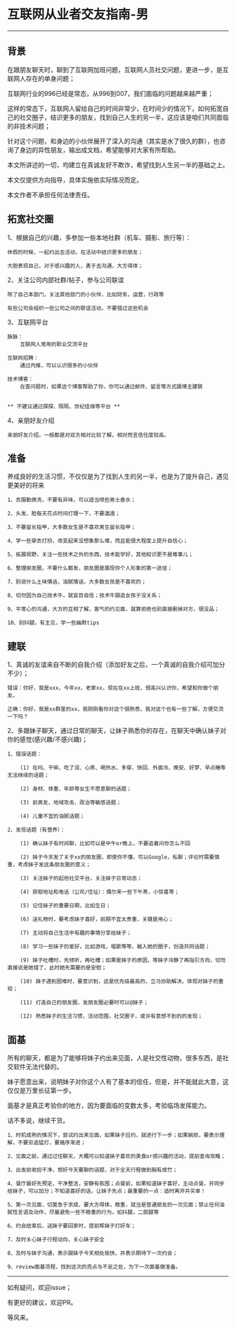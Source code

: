 # 互联网从业者交友指南-男

---

## 背景

在跟朋友聊天时，聊到了互联网加班问题，互联网人员社交问题，更进一步，是互联网人存在的单身问题；

互联网行业的996已经是常态，从996到007，我们面临的问题越来越严重；

这样的常态下，互联网人留给自己的时间非常少，在时间少的情况下，如何拓宽自己的社交圈子，结识更多的朋友，找到自己人生的另一半，这应该是咱们共同面临的非技术问题；

针对这个问题，和身边的小伙伴展开了深入的沟通（其实是水了很久的群），也咨询了身边的异性朋友，输出成文档，希望能够对大家有所帮助。

本文所讲述的一切，均建立在真诚友好不欺诈，希望找到人生另一半的基础之上。

本文仅提供方向指导，具体实施依实际情况而定。

本文作者不承担任何法律责任。


## 拓宽社交圈

1、根据自己的兴趣，多参加一些本地社群（机车、摄影、旅行等）：
	
	休假的时候，一起约出去活动，在活动中结识更多的朋友；
	
	大胆表现自己，对于感兴趣的人，勇于去沟通，大方得体；

2、关注公司内部社群/帖子，参与公司联谊
	
	除了自己本部门，关注其他部门的小伙伴，比如财务，运营，行政等
	
	有些公司会组织一些公司之间的联谊活动，不要错过这些机会

3、互联网平台
	
	脉脉：
		互联网人常用的职业交流平台
	
	互联网招聘：
		通过内推，可以认识很多的小伙伴
	
	技术博客：
		在查问题时，如果这个博客帮助了你，你可以通过邮件、留言等方式跟博主建联

	
	** 不建议通过探探、陌陌、世纪佳缘等平台 **


4、亲朋好友介绍

	亲朋好友介绍，一般都是对双方相对比较了解，相对而言信任度较高。




## 准备

养成良好的生活习惯，不仅仅是为了找到人生的另一半，也是为了提升自己，遇见更美好的将来

	
	1、衣服勤换洗，不要有异味，可以适当喷些男士香水；
	
	2、头发、脸每天花点时间打理一下，不要邋遢；
	
	3、不要留长指甲，大多数女生是不喜欢男生留长指甲；
	
	4、学一些穿衣打扮，改变起来没想象那么难，而且能很大程度上提升自信心；
	
	5、拓展视野，关注一些技术之外的东西，技术能学好，其他知识更不是难事儿；
	
	6、整理朋友圈，不要什么都发，朋友圈是展现你个人形象的第一途径；
	
	7、别说什么土味情话，油腻情话，大多数女孩是不喜欢的；
	
	8、切勿因为自己技术牛，就盲目自信；技术牛跟追女孩子没关系；
	
	9、平常心的沟通，大方的互相了解，客气的约见面，就算拒绝也别直接删掉对方，很没品；

	10、别抖腿，有主见，学一些幽默tips


## 建联

1、真诚的友谊来自不断的自我介绍（添加好友之后，一个真诚的自我介绍可加分不少）；
	
	错误：你好，我是xxx，今年xx，老家xx，现在在xx上班，很高兴认识你，希望和你做个朋友。
	
	正确：你好，我是xx群里的xx，我刚刚看你对这个很熟悉，我对这个也有一些了解，方便交流一下吗？


2、多跟妹子聊天，通过日常的聊天，让妹子熟悉你的存在，在聊天中确认妹子对你的感觉(感兴趣/不感兴趣)；

	1、错误话题：
		
		(1) 在吗、干嘛、吃了没、心疼、喝热水、多穿、快回、外面冷、晚安、好梦、早点睡等无法继续的话题；
		
		(2) 身材、体重、年龄等女生不愿意聊的话题；
		
		(3) 前男友、地域攻击、政治等敏感话题；
		
		(4) 儿童不宜的油腻话题；
	
	2、发现话题（有营养）：
	
	 	(1) 确认妹子有时间聊，比如可以是中午or晚上，不要追着问你怎么不回
	 	
	 	(2) 妹子今天发了关于xx的朋友圈，即使你不懂，可以Google，私聊；评论时需要慎重，考虑妹子发这条朋友圈的意义；
		
		(3) 关注妹子的起他社交平台，关注妹子日常动态；
		
		(4) 获取地址和电话（公司/住址）：偶尔来一些下午茶，小惊喜等；
		
		(5) 记住妹子的重要日期，比如生日；
		
		(6) 送礼物时，要考虑妹子喜好，前期不宜太贵重，关键是用心；
		
		(7) 主动将自己生活中有趣的事情分享给妹子；
		
		(8) 学习一些妹子的爱好，比如游戏，唱歌等等，融入她的圈子，创造共同话题；
		
		(9) 妹子吐槽时，先倾听，再吐槽；如果是妹子的原因，等妹子冷静了再指引方向，切勿直接说是她错了，此时她先需要的是安慰；
		
		(10) 妹子遇到困难时，要意识到，这是优先级最高的，立马协助解决，体现对妹子的重视；
		
		(11) 打造自己的朋友圈，发朋友圈必要时可以@妹子；
		
		(12) 熟悉妹子的生活习惯，活动范围，社交圈子，或许有意想不到的的发现；


## 面基

所有的聊天，都是为了能够将妹子约出来见面，人是社交性动物，很多东西，是社交软件无法代替的。

妹子愿意出来，说明妹子对你这个人有了基本的信任，但是，并不能就此大意，这仅仅是万里长征第一步。

面基才是真正考验你的地方，因为要面临的变数太多，考验临场发挥能力。

话不多说，继续干货。

	1、时机成熟的情况下，尝试约出来见面，如果妹子应约，就进行下一步；如果婉拒，要表示理解，不要穷追猛打，要循序渐进；

	2、见面之前，通过过往聊天，大概可以知道妹子喜欢的美食or感兴趣的活动，提前查询攻略；

	3、出发前收拾干净，想好今天要聊的话题，对于全天行程做到胸有成竹；

	4、餐厅最好先预定，干净整洁，安静有氛围；点餐前，如果知道妹子喜好，主动点餐，并同步给妹子，可以加分；不知道喜好的话，让妹子先点；最重要的一点：适时离开并买单！

	5、第一次见面，切莫急于求成，要大方得体，稳重，就当是普通朋友的一次见面；禁止任何油腻性言语及动作，尽量避免一些不稳重的行为，如抖腿，二郎腿等

	6、约会结束后，送妹子要回家时，提前帮妹子打好车；

	7、及时关心妹子行程动向，关心妹子安全

	8、及时与妹子沟通，表示跟妹子今天相处愉快，并表示期待下一次约会；

	9、review面基流程，找到这次的亮点与不足之处，为下一次面基做准备。




---
如有疑问，欢迎issue；

有更好的建议，欢迎PR。

等风来。
